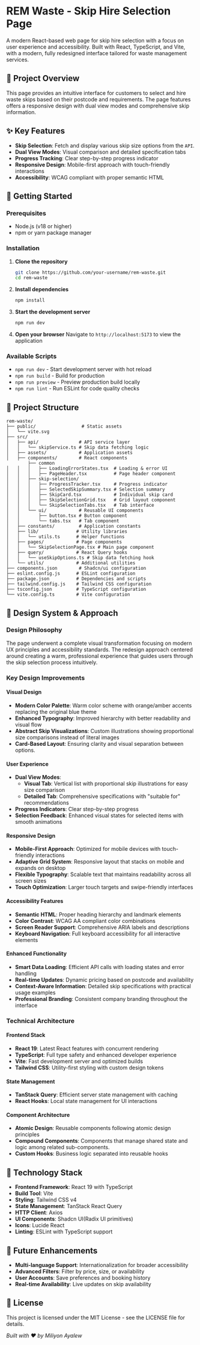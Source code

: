 # REM Waste - Skip Hire Selection Page

A modern React-based web page for skip hire selection with a focus on user experience and accessibility. Built with React, TypeScript, and Vite, with a modern, fully redesigned interface tailored for waste management services.

## 🎯 Project Overview

This page provides an intuitive interface for customers to select and hire waste skips based on their postcode and requirements. The page features offers a responsive design with dual view modes and comprehensive skip information.

## ✨ Key Features

- **Skip Selection**: Fetch and display various skip size options from the `API`.
- **Dual View Modes**: Visual comparison and detailed specification tabs
- **Progress Tracking**: Clear step-by-step progress indicator
- **Responsive Design**: Mobile-first approach with touch-friendly interactions
- **Accessibility**: WCAG compliant with proper semantic HTML

## 🚀 Getting Started

### Prerequisites

- Node.js (v18 or higher)
- npm or yarn package manager

### Installation

1. **Clone the repository**
   ```bash
   git clone https://github.com/your-username/rem-waste.git
   cd rem-waste
   ```

2. **Install dependencies**
   ```bash
   npm install
   ```

3. **Start the development server**
   ```bash
   npm run dev
   ```

4. **Open your browser**
   Navigate to `http://localhost:5173` to view the application

### Available Scripts

- `npm run dev` - Start development server with hot reload
- `npm run build` - Build for production
- `npm run preview` - Preview production build locally
- `npm run lint` - Run ESLint for code quality checks

## 📁 Project Structure

```
rem-waste/
├── public/                 # Static assets
│   └── vite.svg
├── src/
│   ├── api/               # API service layer
│   │   └── skipService.ts # Skip data fetching logic
│   ├── assets/            # Application assets
│   ├── components/        # React components
        ├── common
│   │   │   ├── LoadingErrorStates.tsx  # Loading & error UI
│   │   │   ├── PageHeader.tsx          # Page header component
│   │   ├── skip-selection/
│   │   │   ├── ProgressTracker.tsx     # Progress indicator
│   │   │   ├── SelectedSkipSummary.tsx # Selection summary
│   │   │   ├── SkipCard.tsx            # Individual skip card
│   │   │   ├── SkipSelectionGrid.tsx   # Grid layout component
│   │   │   └── SkipSelectionTabs.tsx   # Tab interface
│   │   └── ui/            # Reusable UI components
│   │       ├── button.tsx # Button component
│   │       └── tabs.tsx   # Tab component
│   ├── constants/         # Application constants
│   ├── lib/              # Utility libraries
│   │   └── utils.ts      # Helper functions
│   ├── pages/            # Page components
│   │   └── SkipSelectionPage.tsx # Main page component
│   ├── query/            # React Query hooks
│   │   └── useSkipOptions.ts # Skip data fetching hook
│   └── utils/            # Additional utilities
├── components.json        # Shadcn/ui configuration
├── eslint.config.js      # ESLint configuration
├── package.json          # Dependencies and scripts
├── tailwind.config.js    # Tailwind CSS configuration
├── tsconfig.json         # TypeScript configuration
└── vite.config.ts        # Vite configuration
```

## 🎨 Design System & Approach

### Design Philosophy

The page underwent a complete visual transformation focusing on modern UX principles and accessibility standards. The redesign approach centered around creating a warm, professional experience that guides users through the skip selection process intuitively.

### Key Design Improvements

#### **Visual Design**
- **Modern Color Palette**: Warm color scheme with orange/amber accents replacing the original blue theme
- **Enhanced Typography**: Improved hierarchy with better readability and visual flow
- **Abstract Skip Visualizations**: Custom illustrations showing proportional size comparisons instead of literal images
- **Card-Based Layout**: Ensuring clarity and visual separation between options.

#### **User Experience**
- **Dual View Modes**: 
  - **Visual Tab**: Vertical list with proportional skip illustrations for easy size comparison
  - **Detailed Tab**: Comprehensive specifications with "suitable for" recommendations
- **Progress Indicators**: Clear step-by-step progress
- **Selection Feedback**: Enhanced visual states for selected items with smooth animations

#### **Responsive Design**
- **Mobile-First Approach**: Optimized for mobile devices with touch-friendly interactions
- **Adaptive Grid System**: Responsive layout that stacks on mobile and expands on desktop
- **Flexible Typography**: Scalable text that maintains readability across all screen sizes
- **Touch Optimization**: Larger touch targets and swipe-friendly interfaces

#### **Accessibility Features**
- **Semantic HTML**: Proper heading hierarchy and landmark elements
- **Color Contrast**: WCAG AA compliant color combinations
- **Screen Reader Support**: Comprehensive ARIA labels and descriptions
- **Keyboard Navigation**: Full keyboard accessibility for all interactive elements

#### **Enhanced Functionality**
- **Smart Data Loading**: Efficient API calls with loading states and error handling
- **Real-time Updates**: Dynamic pricing based on postcode and availability
- **Context-Aware Information**: Detailed skip specifications with practical usage examples
- **Professional Branding**: Consistent company branding throughout the interface
  
### Technical Architecture

#### **Frontend Stack**
- **React 19**: Latest React features with concurrent rendering
- **TypeScript**: Full type safety and enhanced developer experience
- **Vite**: Fast development server and optimized builds
- **Tailwind CSS**: Utility-first styling with custom design tokens

#### **State Management**
- **TanStack Query**: Efficient server state management with caching
- **React Hooks**: Local state management for UI interactions

#### **Component Architecture**
- **Atomic Design**: Reusable components following atomic design principles
- **Compound Components**: Components that manage shared state and logic among related sub-components.
- **Custom Hooks**: Business logic separated into reusable hooks

## 🔧 Technology Stack

- **Frontend Framework**: React 19 with TypeScript
- **Build Tool**: Vite
- **Styling**: Tailwind CSS v4
- **State Management**: TanStack React Query
- **HTTP Client**: Axios
- **UI Components**: Shadcn UI(Radix UI primitives)
- **Icons**: Lucide React
- **Linting**: ESLint with TypeScript support

## 🚀 Future Enhancements

- **Multi-language Support**: Internationalization for broader accessibility
- **Advanced Filters**: Filter by price, size, or availability
- **User Accounts**: Save preferences and booking history
- **Real-time Availability**: Live updates on skip availability

## 📄 License

This project is licensed under the MIT License - see the LICENSE file for details.

*Built with ❤️ by Miliyon Ayalew*
